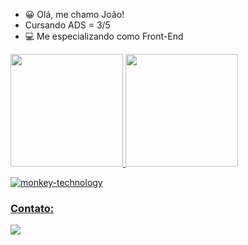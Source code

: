 - 😀 Olá, me chamo João!
- Cursando ADS = 3/5
- 💻 Me especializando como Front-End 



<div>
<a href="https://github.com/JoaoPauloBastos">
<img height="180em" src="https://github-readme-stats.vercel.app/api/top-langs/?username=JoaoPauloBastos&layout=compact&langs_count=7&theme=dark"/>
<img height="180em" src="https://github-readme-stats.vercel.app/api?username=JoaoPauloBastos&show_icons=true&theme=dark&include_all_commits=true&count_private=true"/>
</div>

 ![monkey-technology](https://user-images.githubusercontent.com/103004604/163280166-0dbf6367-1e0e-41a6-851a-af93d68cb28b.gif)
  
  ### Contato:

<div>
<a href="https://www.linkedin.com/in/jo%C3%A3o-paulo-bastos-934320221/" target="_blank"><img src="https://img.shields.io/badge/-LinkedIn-%230077B5?style=for-the-badge&logo=linkedin&logoColor=white" target="_blank"></a>   
</div>
  
